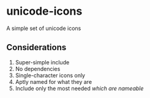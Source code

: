 # unicode-icons
A simple set of unicode icons


## Considerations

1. Super-simple include
2. No dependencies
3. Single-character icons only
4. Aptly named for what they are
5. Include only the most needed _which are nameable_
